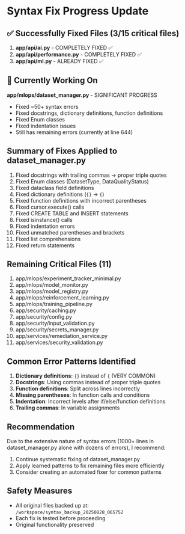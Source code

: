 # Syntax Fix Progress Update

## ✅ Successfully Fixed Files (3/15 critical files)
1. **app/api/ai.py** - COMPLETELY FIXED ✅
2. **app/api/performance.py** - COMPLETELY FIXED ✅
3. **app/api/ml.py** - ALREADY FIXED ✅

## 🔧 Currently Working On
**app/mlops/dataset_manager.py** - SIGNIFICANT PROGRESS
- Fixed ~50+ syntax errors
- Fixed docstrings, dictionary definitions, function definitions
- Fixed Enum classes
- Fixed indentation issues
- Still has remaining errors (currently at line 644)

## Summary of Fixes Applied to dataset_manager.py
1. Fixed docstrings with trailing commas → proper triple quotes
2. Fixed Enum classes (DatasetType, DataQualityStatus)
3. Fixed dataclass field definitions
4. Fixed dictionary definitions (`{}` → `{`)
5. Fixed function definitions with incorrect parentheses
6. Fixed cursor.execute() calls
7. Fixed CREATE TABLE and INSERT statements
8. Fixed isinstance() calls
9. Fixed indentation errors
10. Fixed unmatched parentheses and brackets
11. Fixed list comprehensions
12. Fixed return statements

## Remaining Critical Files (11)
1. app/mlops/experiment_tracker_minimal.py
2. app/mlops/model_monitor.py  
3. app/mlops/model_registry.py
4. app/mlops/reinforcement_learning.py
5. app/mlops/training_pipeline.py
6. app/security/caching.py
7. app/security/config.py
8. app/security/input_validation.py
9. app/security/secrets_manager.py
10. app/services/remediation_service.py
11. app/services/security_validation.py

## Common Error Patterns Identified
1. **Dictionary definitions**: `{}` instead of `{` (VERY COMMON)
2. **Docstrings**: Using commas instead of proper triple quotes
3. **Function definitions**: Split across lines incorrectly
4. **Missing parentheses**: In function calls and conditions
5. **Indentation**: Incorrect levels after if/else/function definitions
6. **Trailing commas**: In variable assignments

## Recommendation
Due to the extensive nature of syntax errors (1000+ lines in dataset_manager.py alone with dozens of errors), I recommend:
1. Continue systematic fixing of dataset_manager.py
2. Apply learned patterns to fix remaining files more efficiently
3. Consider creating an automated fixer for common patterns

## Safety Measures
- All original files backed up at: `/workspace/syntax_backup_20250828_065752`
- Each fix is tested before proceeding
- Original functionality preserved